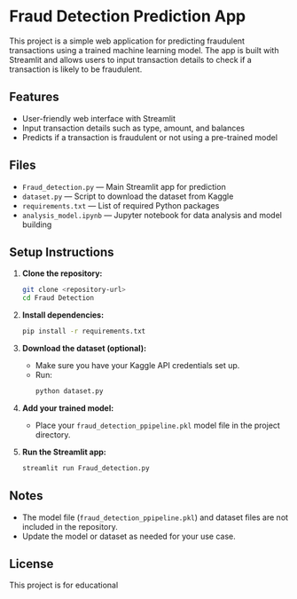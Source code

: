 # Fraud Detection Prediction App

This project is a simple web application for predicting fraudulent transactions using a trained machine learning model. The app is built with Streamlit and allows users to input transaction details to check if a transaction is likely to be fraudulent.

## Features

- User-friendly web interface with Streamlit
- Input transaction details such as type, amount, and balances
- Predicts if a transaction is fraudulent or not using a pre-trained model

## Files

- `Fraud_detection.py` — Main Streamlit app for prediction
- `dataset.py` — Script to download the dataset from Kaggle
- `requirements.txt` — List of required Python packages
- `analysis_model.ipynb` — Jupyter notebook for data analysis and model building
## Setup Instructions

1. **Clone the repository:**
   ```bash
   git clone <repository-url>
   cd Fraud Detection
   ```

2. **Install dependencies:**
   ```bash
   pip install -r requirements.txt
   ```

3. **Download the dataset (optional):**
   - Make sure you have your Kaggle API credentials set up.
   - Run:
     ```bash
     python dataset.py
     ```

4. **Add your trained model:**
   - Place your `fraud_detection_ppipeline.pkl` model file in the project directory.

5. **Run the Streamlit app:**
   ```bash
   streamlit run Fraud_detection.py
   ```

## Notes

- The model file (`fraud_detection_ppipeline.pkl`) and dataset files are not included in the repository.
- Update the model or dataset as needed for your use case.

## License

This project is for educational